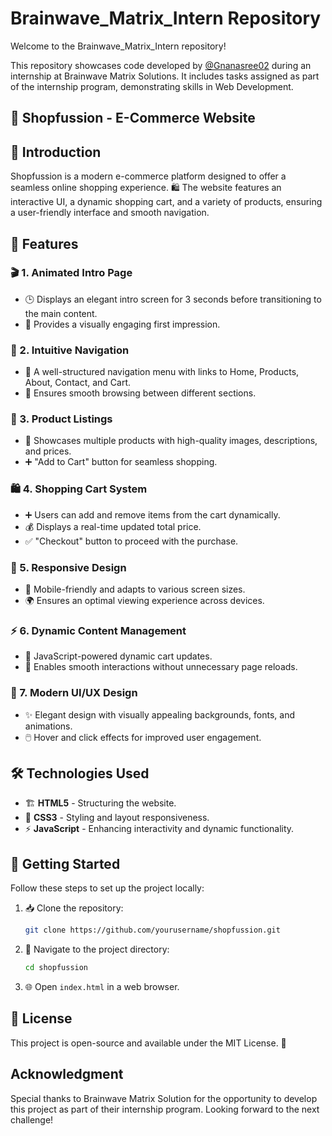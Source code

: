 # Brainwave_Matrix_Intern Repository
Welcome to the Brainwave_Matrix_Intern repository!

This repository showcases code developed by [@Gnanasree02](https://www.linkedin.com/in/gnanasree-arigala-529797296) during an internship at Brainwave Matrix Solutions. It includes tasks assigned as part of the internship program, demonstrating skills in Web Development.

## 🚀 Shopfussion - E-Commerce Website

## 📌 Introduction

Shopfussion is a modern e-commerce platform designed to offer a seamless online shopping experience. 🛍️ The website features an interactive UI, a dynamic shopping cart, and a variety of products, ensuring a user-friendly interface and smooth navigation.

## 🌟 Features

### 🎬 1. **Animated Intro Page**
- 🕒 Displays an elegant intro screen for 3 seconds before transitioning to the main content.
- 🎨 Provides a visually engaging first impression.

### 🔗 2. **Intuitive Navigation**
- 📌 A well-structured navigation menu with links to Home, Products, About, Contact, and Cart.
- 🏃 Ensures smooth browsing between different sections.

### 🛒 3. **Product Listings**
- 📸 Showcases multiple products with high-quality images, descriptions, and prices.
- ➕ "Add to Cart" button for seamless shopping.

### 🛍️ 4. **Shopping Cart System**
- ➕ Users can add and remove items from the cart dynamically.
- 💰 Displays a real-time updated total price.
- ✅ "Checkout" button to proceed with the purchase.

### 📱 5. **Responsive Design**
- 📲 Mobile-friendly and adapts to various screen sizes.
- 🌍 Ensures an optimal viewing experience across devices.

### ⚡ 6. **Dynamic Content Management**
- 🔄 JavaScript-powered dynamic cart updates.
- 💨 Enables smooth interactions without unnecessary page reloads.

### 🎨 7. **Modern UI/UX Design**
- ✨ Elegant design with visually appealing backgrounds, fonts, and animations.
- 🖱️ Hover and click effects for improved user engagement.

## 🛠️ Technologies Used

- 🏗 **HTML5** - Structuring the website.
- 🎨 **CSS3** - Styling and layout responsiveness.
- ⚡ **JavaScript** - Enhancing interactivity and dynamic functionality.

## 🚀 Getting Started

Follow these steps to set up the project locally:

1. 📥 Clone the repository:
   ```bash
   git clone https://github.com/yourusername/shopfussion.git
   ```
2. 📂 Navigate to the project directory:
   ```bash
   cd shopfussion
   ```
3. 🌐 Open `index.html` in a web browser.

## 📜 License

This project is open-source and available under the MIT License. 📄

## Acknowledgment

Special thanks to Brainwave Matrix Solution for the opportunity to develop this project as part of their internship program. Looking forward to the next challenge!



